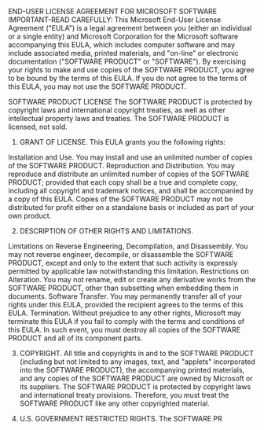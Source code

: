 END-USER LICENSE AGREEMENT FOR
MICROSOFT SOFTWARE
IMPORTANT-READ CAREFULLY: This Microsoft End-User License Agreement ("EULA") is a legal agreement between you (either an individual or a single entity) and Microsoft Corporation for the Microsoft software accompanying this EULA, which includes computer software and may include associated media, printed materials, and "on-line" or electronic documentation ("SOFTWARE PRODUCT" or "SOFTWARE"). By exercising your rights to make and use copies of the SOFTWARE PRODUCT, you agree to be bound by the terms of this EULA. If you do not agree to the terms of this EULA, you may not use the SOFTWARE PRODUCT.


SOFTWARE PRODUCT LICENSE
The SOFTWARE PRODUCT is protected by copyright laws and international copyright treaties, as well as other intellectual property laws and treaties. The SOFTWARE PRODUCT is licensed, not sold.


1. GRANT OF LICENSE. This EULA grants you the following rights:

Installation and Use. You may install and use an unlimited number of copies of the SOFTWARE PRODUCT.
Reproduction and Distribution. You may reproduce and distribute an unlimited number of copies of the SOFTWARE PRODUCT; provided that each copy shall be a true and complete copy, including all copyright and trademark notices, and shall be accompanied by a copy of this EULA. Copies of the SOFTWARE PRODUCT may not be distributed for profit either on a standalone basis or included as part of your own product.

2. DESCRIPTION OF OTHER RIGHTS AND LIMITATIONS.

Limitations on Reverse Engineering, Decompilation, and Disassembly. You may not reverse engineer, decompile, or disassemble the SOFTWARE PRODUCT, except and only to the extent that such activity is expressly permitted by applicable law notwithstanding this limitation.
Restrictions on Alteration. You may not rename, edit or create any derivative works from the SOFTWARE PRODUCT, other than subsetting when embedding them in documents.
Software Transfer. You may permanently transfer all of your rights under this EULA, provided the recipient agrees to the terms of this EULA.
Termination. Without prejudice to any other rights, Microsoft may terminate this EULA if you fail to comply with the terms and conditions of this EULA. In such event, you must destroy all copies of the SOFTWARE PRODUCT and all of its component parts.

3. COPYRIGHT. All title and copyrights in and to the SOFTWARE PRODUCT (including but not limited to any images, text, and "applets" incorporated into the SOFTWARE PRODUCT), the accompanying printed materials, and any copies of the SOFTWARE PRODUCT are owned by Microsoft or its suppliers. The SOFTWARE PRODUCT is protected by copyright laws and international treaty provisions. Therefore, you must treat the SOFTWARE PRODUCT like any other copyrighted material.


4. U.S. GOVERNMENT RESTRICTED RIGHTS. The SOFTWARE PR
